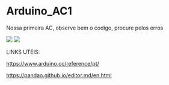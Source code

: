 # Arduino_AC1
Nossa primeira AC, observe bem o codigo, procure pelos erros

![](https://img.shields.io/github/forks/Leoruiz197/Arduino_AC1)
![](https://img.shields.io/github/stars/Leoruiz197/Arduino_AC1)


LINKS UTEIS:

https://www.arduino.cc/reference/pt/

https://pandao.github.io/editor.md/en.html
